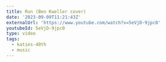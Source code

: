 ```yaml
---
title: Run (Ben Kweller cover)
date: '2023-09-09T11:21:43Z'
externalUrl: 'https://www.youtube.com/watch?v=5eVjD-9jpc0'
youtubeId: 5eVjD-9jpc0
type: video
tags:
  - katies-40th
  - music
---
```


